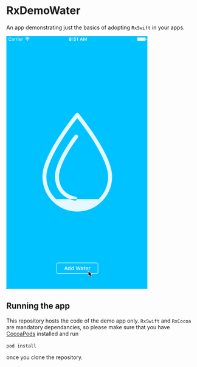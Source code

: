 # RxDemoWater
An app demonstrating just the basics of adopting `RxSwift` in your apps.

![RxDemoWater Screengrab](https://raw.githubusercontent.com/stinger/RxDemoWater/master/screengrab.gif)

## Running the app
This repository hosts the code of the demo app only. `RxSwift` and `RxCocoa` are mandatory dependancies, so please make sure that you have [CocoaPods](https://cocoapods.org) installed and run

```pod install```

once you clone the repository.

